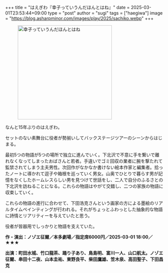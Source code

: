 +++
title = "はえぎわ『幸子っていうんだほんとはね』"
date = 2025-03-01T23:53:44+09:00
type = "post"
author = "sugi"
tags = ["haegiwa"]
image = "https://blog.asharpminor.com/images/play/2025/sachiko.webp"
+++
<figure class="alignleft"><img src="/images/play/2025/sachiko.webp" alt="幸子っていうんだほんとはね" style="width: 300px !important;"></figure>

なんと15年ぶりのはえぎわ。

セットのない素舞台に役者が勢揃いしてバックステージツアーのシーンからはじまる。

最初5つの物語が5つの場所で独立に進んでいく。下北沢で不意に手を繋いで離れなくなってしまったおばさんと若者。手違いでゴミ回収の業者に腕を撃たれて監禁されてしまう主夫男性。次回作がなかなか書けない絵本作家と編集者。拾ったノートに導かれて逗子や箱根を巡っていく男女。山奥でひとりで暮らす男が記憶をなくしたホームレスらしい男を見つけて世話をし、二人で自分のふるさとの下北沢を訪ねることになる。これらの物語はやがて交錯し、二つの家族の物語に収束していく。

これらの物語の進行に合わせて、下田浩克さんという画家の方による墨絵のリアルタイムペインティングが行われる。それがちょっとふわっとした抽象的な物語に詩情とリアリティーを与えていたと思う。

役者が皆器用でしっかりと物語を支えていた。

**作・演出：ノゾエ征爾／本多劇場／指定席6000円／2025-03-01 18:00／★★★**

**出演：町田水城、竹口龍茶、踊り子あり、鳥島明、富川一人、山口航太。ノゾエ征爾、串田十二夜、山本圭祐、東野良平、柴田鷹雄、笠木泉、高田聖子、下田昌克**